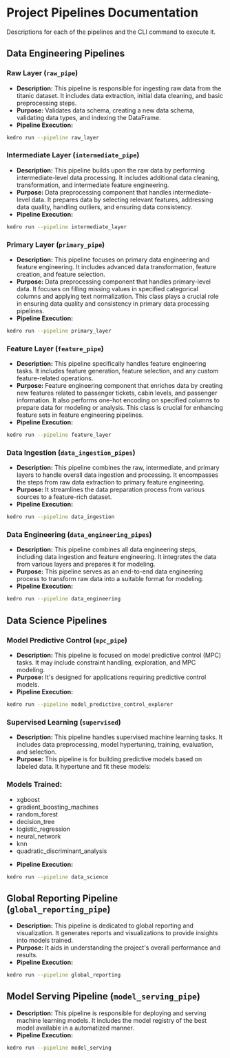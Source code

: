 # Project Pipelines Documentation

Descriptions for each of the pipelines and the CLI command to execute it.

## Data Engineering Pipelines

### Raw Layer (`raw_pipe`)
- **Description:** This pipeline is responsible for ingesting raw data from the titanic dataset. It includes data extraction, initial data cleaning, and basic preprocessing steps.
- **Purpose:** Validates data schema, creating a new data schema, validating data types, and indexing the DataFrame.
- **Pipeline Execution:**
```bash
kedro run --pipeline raw_layer
```

### Intermediate Layer (`intermediate_pipe`)
- **Description:** This pipeline builds upon the raw data by performing intermediate-level data processing. It includes additional data cleaning, transformation, and intermediate feature engineering.
- **Purpose:** Data preprocessing component that handles intermediate-level data. It prepares data by selecting relevant features, addressing data quality, handling outliers, and ensuring data consistency.
- **Pipeline Execution:**
```bash
kedro run --pipeline intermediate_layer
```

### Primary Layer (`primary_pipe`)
- **Description:** This pipeline focuses on primary data engineering and feature engineering. It includes advanced data transformation, feature creation, and feature selection.
- **Purpose:** Data preprocessing component that handles primary-level data. It focuses on filling missing values in specified categorical columns and applying text normalization. This class plays a crucial role in ensuring data quality and consistency in primary data processing pipelines.
- **Pipeline Execution:**
```bash
kedro run --pipeline primary_layer
```

### Feature Layer (`feature_pipe`)
- **Description:** This pipeline specifically handles feature engineering tasks. It includes feature generation, feature selection, and any custom feature-related operations.
- **Purpose:** Feature engineering component that enriches data by creating new features related to passenger tickets, cabin levels, and passenger information. It also performs one-hot encoding on specified columns to prepare data for modeling or analysis. This class is crucial for enhancing feature sets in feature engineering pipelines.
- **Pipeline Execution:**
```bash
kedro run --pipeline feature_layer
```

### Data Ingestion (`data_ingestion_pipes`)
- **Description:** This pipeline combines the raw, intermediate, and primary layers to handle overall data ingestion and processing. It encompasses the steps from raw data extraction to primary feature engineering.
- **Purpose:** It streamlines the data preparation process from various sources to a feature-rich dataset.
- **Pipeline Execution:**
```bash
kedro run --pipeline data_ingestion
```


### Data Engineering (`data_engineering_pipes`)
- **Description:** This pipeline combines all data engineering steps, including data ingestion and feature engineering. It integrates the data from various layers and prepares it for modeling.
- **Purpose:** This pipeline serves as an end-to-end data engineering process to transform raw data into a suitable format for modeling.
- **Pipeline Execution:**
```bash
kedro run --pipeline data_engineering
```


## Data Science Pipelines

### Model Predictive Control (`mpc_pipe`)
- **Description:** This pipeline is focused on model predictive control (MPC) tasks. It may include constraint handling, exploration, and MPC modeling.
- **Purpose:** It's designed for applications requiring predictive control models.
- **Pipeline Execution:**
```bash
kedro run --pipeline model_predictive_control_explorer
```


### Supervised Learning (`supervised`)
- **Description:** This pipeline handles supervised machine learning tasks. It includes data preprocessing, model hypertuning, training, evaluation, and selection.
- **Purpose:** This pipeline is for building predictive models based on labeled data. It hypertune and fit these models:

<div class="alert alert-info">
  <h3>Models Trained:</h3>
  <ul>
    <li>xgboost</li>
    <li>gradient_boosting_machines</li>
    <li>random_forest</li>
    <li>decision_tree</li>
    <li>logistic_regression</li>
    <li>neural_network</li>
    <li>knn</li>
    <li>quadratic_discriminant_analysis</li>
  </ul>
</div>

- **Pipeline Execution:**
```bash
kedro run --pipeline data_science
```

## Global Reporting Pipeline (`global_reporting_pipe`)
- **Description:** This pipeline is dedicated to global reporting and visualization. It generates reports and visualizations to provide insights into models trained.
- **Purpose:** It aids in understanding the project's overall performance and results.
- **Pipeline Execution:**
```bash
kedro run --pipeline global_reporting
```

## Model Serving Pipeline (`model_serving_pipe`)
- **Description:** This pipeline is responsible for deploying and serving machine learning models. It includes the model registry of the best model available in a automatized manner.
- **Pipeline Execution:**
```bash
kedro run --pipeline model_serving
```
